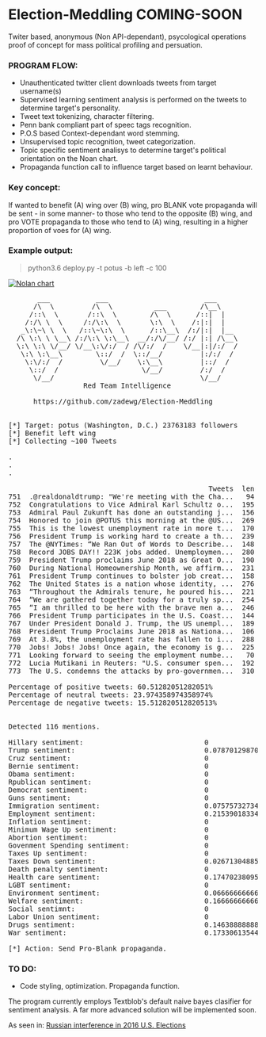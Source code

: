 # Election-Meddling COMING-SOON

Twiter based, anonymous (Non API-dependant),  psycological operations proof of concept for mass political profiling and persuation.

### PROGRAM FLOW:

* Unauthenticated twitter client downloads tweets from target username(s)
* Supervised learning sentiment analysis is performed on the tweets to determine target's personality.
* Tweet text tokenizing, character filtering.
* Penn bank compliant part of speec tags recognition.
* P.O.S based Context-dependant word stemming.
* Unsupervised topic recognition, tweet categorization.
* Topic specific sentiment analisys to determine target's political orientation on the Noan chart.
* Propaganda function call to influence target based on learnt behaviour.

### Key concept:

If wanted to benefit (A) wing over (B) wing, pro BLANK vote propaganda will be sent - in some manner- to those who tend to the opposite (B) wing, and pro VOTE propaganda to those who tend to (A) wing, resulting in a higher proportion of voes for (A) wing. 


### Example output:

> python3.6 deploy.py -t potus -b left -c 100

<a href="https://github.com/zadewg/"><img src="https://image.ibb.co/n0w80p/nolan2.png" title="Nolan chart" alt="Nolan chart"></a>


<pre>
       ___           ___                       ___      
      /\  \         /\  \          ___        /\__\     
     /::\  \       /::\  \        /\  \      /::|  |    
    /:/\ \  \     /:/\:\  \       \:\  \    /:|:|  |    
   _\:\~\ \  \   /::\~\:\  \      /::\__\  /:/|:|  |__  
  /\ \:\ \ \__\ /:/\:\ \:\__\  __/:/\/__/ /:/ |:| /\__\ 
  \:\ \:\ \/__/ \/__\:\/:/  / /\/:/  /    \/__|:|/:/  / 
   \:\ \:\__\        \::/  /  \::/__/         |:/:/  /  
    \:\/:/  /         \/__/    \:\__\         |::/  /   
     \::/  /                    \/__/         /:/  /    
      \/__/                                   \/__/     
                  Red Team Intelligence               

      https://github.com/zadewg/Election-Meddling  


[*] Target: potus (Washington, D.C.) 23763183 followers
[*] Benefit left wing
[*] Collecting ~100 Tweets

.
.
.

                                                Tweets  len                   ID                Date   Likes    RTs  SA
751  .@realdonaldtrump: "We're meeting with the Cha...   94  1002633696086593536 2018-06-01 19:31:15   11748   2559   0
752  Congratulations to Vice Admiral Karl Schultz o...  195  1002628738146865154 2018-06-01 19:11:33    5983   1009   1
753  Admiral Paul Zukunft has done an outstanding j...  156  1002628407807619073 2018-06-01 19:10:15    5246    765   1
754  Honored to join @POTUS this morning at the @US...  269  1002627439892271106 2018-06-01 19:06:24    6754   1131   1
755  This is the lowest unemployment rate in more t...  170  1002620046764539904 2018-06-01 18:37:01    6033   1515   1
756  President Trump is working hard to create a th...  239  1002612998433923078 2018-06-01 18:09:01    4917   1226   1
757  The @NYTimes: “We Ran Out of Words to Describe...  148  1002598904498704385 2018-06-01 17:13:00    8885   2674   1
758  Record JOBS DAY!! 223K jobs added. Unemploymen...  280  1002602715820756993 2018-06-01 17:28:09   40487   9077   1
759  President Trump proclaims June 2018 as Great O...  190  1002595130304598016 2018-06-01 16:58:01    5415   1114   1
760  During National Homeownership Month, we affirm...  231  1002588594207383552 2018-06-01 16:32:02    3795    766   1
761  President Trump continues to bolster job creat...  158  1002585315549302784 2018-06-01 16:19:01    4919   1071   1
762  The United States is a nation whose identity, ...  276  1002584816016125954 2018-06-01 16:17:01    4473    941   0
763  “Throughout the Admirals tenure, he poured his...  221  1002580989497860096 2018-06-01 16:01:49    5350   1069   1
764  “We are gathered together today for a truly sp...  254  1002579894692265984 2018-06-01 15:57:28    5672   1086   1
765  “I am thrilled to be here with the brave men a...  246  1002578420306345985 2018-06-01 15:51:37    9402   1805   1
766  President Trump participates in the U.S. Coast...  144  1002565818696327168 2018-06-01 15:01:32    4322    875   1
767  Under President Donald J. Trump, the US unempl...  189  1002563670306672640 2018-06-01 14:53:00    7268   1819   1
768  President Trump Proclaims June 2018 as Nationa...  106  1002550752127135744 2018-06-01 14:01:40    3536    685   0
769  At 3.8%, the unemployment rate has fallen to i...  288  1002558333973393408 2018-06-01 14:31:48   12898   3026   1
770  Jobs! Jobs! Jobs! Once again, the economy is g...  225  1002548108755075074 2018-06-01 13:51:10   17077   3980   1
771  Looking forward to seeing the employment numbe...   70  1002510522032541701 2018-06-01 11:21:48   75725  11371   0
772  Lucia Mutikani in Reuters: "U.S. consumer spen...  192  1002314283663941632 2018-05-31 22:22:01    3210    750   1
773  The U.S. condemns the attacks by pro-governmen...  310  1002312027598217216 2018-05-31 22:13:04    7096   2072   1

Percentage of positive tweets: 60.51282051282051%
Percentage of neutral tweets: 23.974358974358974%
Percentage de negative tweets: 15.512820512820513%


Detected 116 mentions.

Hillary sentiment:                             0
Trump sentiment:                               0.07870129870129869
Cruz sentiment:                                0
Bernie sentiment:                              0
Obama sentiment:                               0
Rpublican sentiment:                           0
Democrat sentiment:                            0
Guns sentiment:                                0
Immigration sentiment:                         0.07575732734614314
Employment sentiment:                          0.21539018334606566
Inflation sentiment:                           0
Minimum Wage Up sentiment:                     0
Abortion sentiment:                            0
Govenment Spending sentiment:                  0
Taxes Up sentiment:                            0
Taxes Down sentiment:                          0.026713048855906002
Death penalty sentiment:                       0
Health care sentiment:                         0.17470238095238097
LGBT sentiment:                                0
Environment sentiment:                         0.06666666666666668
Welfare sentiment:                             0.16666666666666669
Social sentimnt:                               0
Labor Union sentiment:                         0 
Drugs sentiment:                               0.1463888888888889
War sentiment:                                 0.1733061354489926

[*] Action: Send Pro-Blank propaganda.
</pre>


### TO DO:

- Code styling, optimization. Propaganda function.

The program currently employs Textblob's default naive bayes clasifier for sentiment analysis. A far more advanced solution will be implemented soon.



As seen in: [Russian interference in 2016 U.S. Elections](https://en.wikipedia.org/wiki/Russian_interference_in_the_2016_United_States_elections)
